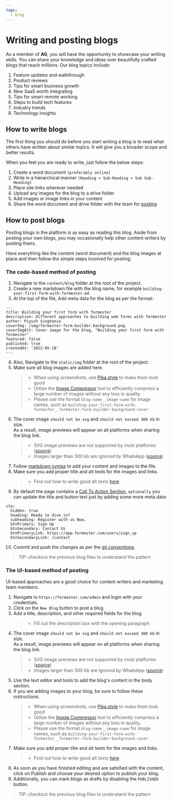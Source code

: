 ```yaml
---
tags:
  - blog
---
```


# Writing and posting blogs

As a member of **AG**, you will have the opportunity to showcase your writing skills. You can share your knowledge and ideas over beautifully crafted blogs that reach millions. Our blog topics include:

1. Feature updates and walkthrough
1. Product reviews
1. Tips for smart business growth
1. New SaaS worth integrating
1. Tips for smart remote working
1. Steps to build tech features
1. Industry trends
1. Technology insights

## How to write blogs

The first thing you should do before you start writing a blog is to read what others have written about similar topics. It will give you a broader scope and better results.

When you feel you are ready to write, just follow the below steps:

1. Create a word document `(preferably online)`
1. Write in a hierarchical manner `(Heading > Sub-Heading > Sub Sub-Heading)`
1. Place site links wherever needed
1. Upload any images for the blog to a drive folder
1. Add images or image links in your content
1. Share the word document and drive folder with the team for [posting](#how-to-post-blogs)

## How to post blogs

Posting blogs in the platform is as easy as reading this blog. Aside from posting your own blogs, you may occasionally help other content writers by posting theirs.

Have everything like the content (word document) and the blog images at place and then follow the simple steps involved for posting:

### The code-based method of posting

1. Navigate to the `content/blog` folder at the root of the project.
2. Create a new markdown file with the blog name, for example `building-your-first-form-with-formester.md`
3. At the top of the file, Add meta data for the blog as per the format:

```
---
title: Building your first form with formester
description: Different approaches to building web forms with formester
author: Piyush Singhania
coverImg: /img/formester-form-builder-background.png
coverImgAlt: Cover image for the blog, "Building your first form with formester"
featured: false
published: true
createdAt: '2022-05-10'
---
```

4. Also, Navigate to the `static/img` folder at the root of the project.
5. Make sure all blog images are added here.
   > - When using screenshots, use [Pika.style](https://pika.style/) to make them look good
   > - Utilize the [Image Compressor](https://imagecompressr.com/) tool to efficiently compress a large number of images without any loss in quality.
   > - Please use the format `blog-name__image-name` for image names, such as `building-your-first-form-with-formester__formester-form-builder-background-cover`
6. The cover image `should not be svg` and `should not exceed 300 kb` in size. <br>
   As a result, image previews will appear on all platforms when sharing the blog link.
   > - SVG image previews are not supported by most platforms ([source](https://stackoverflow.com/questions/21636503/use-svg-as-ogimage))
   > - Images larger than 300 kb are ignored by WhatsApp ([source](https://help.branch.io/faq/docs/why-are-some-quick-link-thumbnails-not-shown-in-whatsapp))
7. Follow [markdown syntax](https://www.markdownguide.org/basic-syntax/ 'Basic Markdown Syntax') to add your content and images to the file.
8. Make sure you add proper title and alt texts for the images and links.
   > - Find out how to write good alt texts [here](https://www.semrush.com/blog/alt-text/)
9. By default the page contains a [Call To Action Section](https://formester.com/blog/best-online-form-builders#:~:text=online%20form%20builders.-,Ready%20to%20dive%20in%3F,-Register%20with%20us), `optionally` you can update the title and button text just by adding some more meta data:

```
cta:
  hidden: true
  heading: Ready to dive in?
  subheading: Register with us Now.
  btnPrimary: Sign Up
  btnSecondary: Contact Us
  btnPrimaryLink: https://app.formester.com/users/sign_up
  btnSecondaryLink: /contact
```

10. Commit and push the changes as per the [git conventions](./the-git-flow.md).

> TIP: checkout the previous blog files to understand the pattern

### The UI-based method of posting

UI-based approaches are a good choice for content writers and marketing team members.

1. Navigate to `https://formester.com/admin` and login with your credentials.
2. Click on the `New Blog` button to post a blog.
3. Add a title, description, and other required fields for the blog.
   > - Fill out the description box with the opening paragraph
4. The cover image `should not be svg` and `should not exceed 300 kb` in size. <br>
   As a result, image previews will appear on all platforms when sharing the blog link.
   > - SVG image previews are not supported by most platforms ([source](https://stackoverflow.com/questions/21636503/use-svg-as-ogimage))
   > - Images larger than 300 kb are ignored by WhatsApp ([source](https://help.branch.io/faq/docs/why-are-some-quick-link-thumbnails-not-shown-in-whatsapp))
5. Use the text editor and tools to add the blog's content in the body section.
6. If you are adding images to your blog, be sure to follow these instructions.
   > - When using screenshots, use [Pika.style](https://pika.style/) to make them look good
   > - Utilize the [Image Compressor](https://imagecompressr.com/) tool to efficiently compress a large number of images without any loss in quality.
   > - Please use the format `blog-name__image-name` for image names, such as `building-your-first-form-with-formester__formester-form-builder-background-cover`
7. Make sure you add proper title and alt texts for the images and links.
   > - Find out how to write good alt texts [here](https://www.semrush.com/blog/alt-text/)
8. As soon as you have finished editing and are satisfied with the content, click on Publish and choose your desired option to publish your blog.
9. Additionally, you can mark blogs as drafts by disabling the `PUBLISHED` button.

> TIP: checkout the previous blog files to understand the pattern
